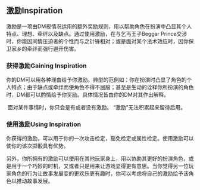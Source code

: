 ## 激励Inspiration

​     激励是一项由DM视情况运用的额外奖励规则，用以帮助角色在扮演中凸显其个人特点、理想、牵绊以及缺点。通过使用激励，在与乞丐王子Beggar  Prince交涉时，你能因同情压迫者的个性而与之针锋相对；或是面对某个法术效应时，因你保卫家乡的牵绊而强行避开伤害。



### 获得激励Gaining Inspiration

​     你的DM可以用各种理由给予你激励。典型的范例如：你在扮演时凸显了角色的个人特点；由于缺点或牵绊而使角色不得不屈服；甚至是生动的诠释你所扮演的角色时，DM都可以酌情给予你奖励。具体情况皆由你的DM对其作出解释。

​     面对某件事情时，你只会是有或者没有激励。 “激励”无法积累起来留待后用。



### 使用激励Using  Inspiration

​     你获得的激励，可以用于你的一次攻击检定，豁免检定或属性检定。使用激励可以使你的该次掷骰具有优势。

​     另外，你所拥有的激励可以使用在其他玩家身上，用以协助其更好的扮演角色，或是用于一个巧妙的时机，又或者只是用来让游戏显得更有意思。当你觉得另一位玩家角色的行为让故事发展变的更欢乐更有趣时，你可以考虑将自己的激励给予该角色以推动故事发展。